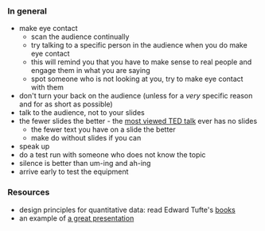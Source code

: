 
### In general

* make eye contact
  * scan the audience continually
  * try talking to a specific person in the audience when you do make eye contact 
  * this will remind you that you have to make sense to real people and engage them in what you are saying
  * spot someone who is not looking at you, try to make eye contact with them
* don't turn your back on the audience (unless for a _very_ specific reason and for as short as possible)
* talk to the audience, not to your slides
* the fewer slides the better - the [most viewed TED talk](http://www.ted.com/talks/ken_robinson_says_schools_kill_creativity) ever has no slides
  * the fewer text you have on a slide the better
  * make do without slides if you can
* speak up
* do a test run with someone who does not know the topic
* silence is better than um-ing and ah-ing
* arrive early to test the equipment

### Resources

* design principles for quantitative data: read Edward Tufte's [books](https://www.edwardtufte.com/tufte/books_vdqi)
* an example of [a great presentation](https://www.ted.com/talks/derek_sivers_how_to_start_a_movement?language=en#t-16455)

